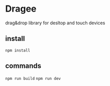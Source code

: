 Dragee
=========

drag&drop library for desltop and touch devices

## install
`npm install`

## commands
`npm run build`
`npm run dev`
